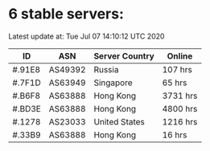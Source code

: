 # 6 stable servers:

Latest update at: Tue Jul 07 14:10:12 UTC 2020

| ID | ASN | Server Country | Online |
| -- | --- | -------------- | ------ |
| #.91E8 | AS49392 | Russia | 107 hrs |
| #.7F1D | AS63949 | Singapore | 65 hrs |
| #.B6F8 | AS63888 | Hong Kong | 3731 hrs |
| #.BD3E | AS63888 | Hong Kong | 4800 hrs |
| #.1278 | AS23033 | United States | 1216 hrs |
| #.33B9 | AS63888 | Hong Kong | 16 hrs |

